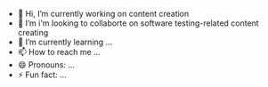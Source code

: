 - 👋 Hi, I’m currently working on content creation
- 👀 I’m i'm looking to collaborte on software testing-related content creating
- 🌱 I’m currently learning ...
- 📫 How to reach me ...
- 😄 Pronouns: ...
- ⚡ Fun fact: ...

<!---
kerazal/kerazal is a ✨ special ✨ repository because its `README.md` (this file) appears on your GitHub profile.
You can click the Preview link to take a look at your changes.
--->
